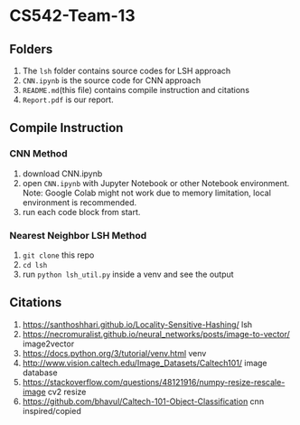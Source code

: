 # CS542-Team-13
## Folders
1. The `lsh` folder contains source codes for LSH approach
2. `CNN.ipynb` is the source code for CNN approach
3. `README.md`(this file) contains compile instruction and citations
4. `Report.pdf` is our report.
## Compile Instruction
### CNN Method
1. download CNN.ipynb
2. open `CNN.ipynb` with Jupyter Notebook or other Notebook environment. Note: Google Colab might not work due to memory limitation, local environment is recommended.
3. run each code block from start.
### Nearest Neighbor LSH Method
1. `git clone` this repo
2. `cd lsh`
3. run `python lsh_util.py` inside a venv and see the output
## Citations
1. https://santhoshhari.github.io/Locality-Sensitive-Hashing/ lsh
2. https://necromuralist.github.io/neural_networks/posts/image-to-vector/ image2vector
3. https://docs.python.org/3/tutorial/venv.html venv
4. http://www.vision.caltech.edu/Image_Datasets/Caltech101/ image database
5. https://stackoverflow.com/questions/48121916/numpy-resize-rescale-image cv2 resize
6. https://github.com/bhavul/Caltech-101-Object-Classification cnn inspired/copied

